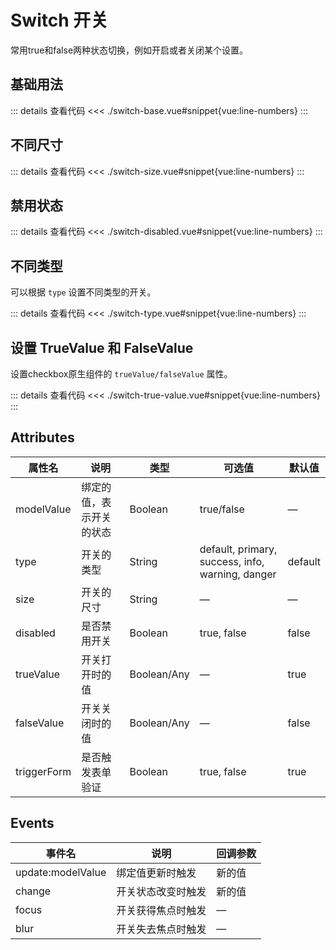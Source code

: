 <script setup>
import switchBase from "./switch-base.vue"
import switchSize from "./switch-size.vue"
import switchDisabled from "./switch-disabled.vue"
import switchType from "./switch-type.vue"
import switchTrueValue from "./switch-true-value.vue"
</script>

# Switch 开关

常用true和false两种状态切换，例如开启或者关闭某个设置。

## 基础用法

<switchBase />

::: details 查看代码
<<< ./switch-base.vue#snippet{vue:line-numbers}
:::



## 不同尺寸

<switchSize />

::: details 查看代码
<<< ./switch-size.vue#snippet{vue:line-numbers}
:::



## 禁用状态

<switchDisabled />

::: details 查看代码
<<< ./switch-disabled.vue#snippet{vue:line-numbers}
:::



## 不同类型

可以根据 ```type``` 设置不同类型的开关。

<switchType />

::: details 查看代码
<<< ./switch-type.vue#snippet{vue:line-numbers}
:::



## 设置 TrueValue 和 FalseValue

设置checkbox原生组件的 ```trueValue/falseValue``` 属性。

<switchTrueValue />

::: details 查看代码
<<< ./switch-true-value.vue#snippet{vue:line-numbers}
:::


## Attributes

<table>
  <thead>
    <tr>
      <th>属性名</th>
      <th>说明</th>
      <th>类型</th>
      <th>可选值</th>
      <th>默认值</th>
    </tr>
  </thead>
  <tbody>
    <tr>
      <td>modelValue</td>
      <td>绑定的值，表示开关的状态</td>
      <td>Boolean</td>
      <td>true/false</td>
      <td>—</td>
    </tr>
    <tr>
      <td>type</td>
      <td>开关的类型</td>
      <td>String</td>
      <td>default, primary, success, info, warning, danger</td>
      <td>default</td>
    </tr>
    <tr>
      <td>size</td>
      <td>开关的尺寸</td>
      <td>String</td>
      <td>—</td>
      <td>—</td>
    </tr>
    <tr>
      <td>disabled</td>
      <td>是否禁用开关</td>
      <td>Boolean</td>
      <td>true, false</td>
      <td>false</td>
    </tr>
    <tr>
      <td>trueValue</td>
      <td>开关打开时的值</td>
      <td>Boolean/Any</td>
      <td>—</td>
      <td>true</td>
    </tr>
    <tr>
      <td>falseValue</td>
      <td>开关关闭时的值</td>
      <td>Boolean/Any</td>
      <td>—</td>
      <td>false</td>
    </tr>
    <tr>
      <td>triggerForm</td>
      <td>是否触发表单验证</td>
      <td>Boolean</td>
      <td>true, false</td>
      <td>true</td>
    </tr>
  </tbody>
</table>


## Events

<table>
  <thead>
    <tr>
      <th>事件名</th>
      <th>说明</th>
      <th>回调参数</th>
    </tr>
  </thead>
  <tbody>
    <tr>
      <td>update:modelValue</td>
      <td>绑定值更新时触发</td>
      <td>新的值</td>
    </tr>
    <tr>
      <td>change</td>
      <td>开关状态改变时触发</td>
      <td>新的值</td>
    </tr>
    <tr>
      <td>focus</td>
      <td>开关获得焦点时触发</td>
      <td>—</td>
    </tr>
    <tr>
      <td>blur</td>
      <td>开关失去焦点时触发</td>
      <td>—</td>
    </tr>
  </tbody>
</table>
